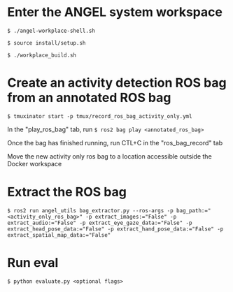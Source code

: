 # Enter the ANGEL system workspace
`$ ./angel-workplace-shell.sh`

`$ source install/setup.sh`

`$ ./workplace_build.sh`

# Create an activity detection ROS bag from an annotated ROS bag
`$ tmuxinator start -p tmux/record_ros_bag_activity_only.yml`

In the "play_ros_bag" tab, run
`$ ros2 bag play <annotated_ros_bag>`

Once the bag has finished running, run CTL+C in the "ros_bag_record" tab

Move the new activity only ros bag to a location accessible outside the Docker workspace

# Extract the ROS bag
`$ ros2 run angel_utils bag_extractor.py --ros-args -p bag_path:="<activity_only_ros_bag>" -p extract_images:="False" -p extract_audio:="False" -p extract_eye_gaze_data:="False" -p extract_head_pose_data:="False" -p extract_hand_pose_data:="False" -p extract_spatial_map_data:="False"`

# Run eval
`$ python evaluate.py <optional flags>`
